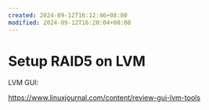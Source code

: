 ```yaml
---
created: 2024-09-12T16:12:46+08:00
modified: 2024-09-12T16:20:04+08:00
---
```


# Setup RAID5 on LVM

LVM GUI:

https://www.linuxjournal.com/content/review-gui-lvm-tools
